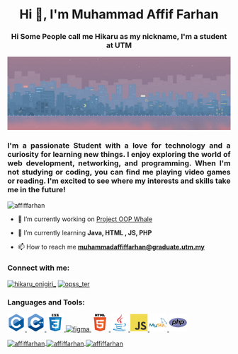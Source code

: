 <h1 align="center">Hi 👋, I'm Muhammad Affif Farhan</h1>
<h3 align="center">Hi Some People call me Hikaru as my nickname, I'm a student at UTM</h3>
<img src="https://github.com/AffifFarhan/Affiffarhan/blob/main/Image/B.gif">
<h3 align="Justify">I'm a passionate Student with a love for technology and a curiosity for learning new things. I enjoy exploring the world of web development, networking, and programming. When I'm not studying or coding, you can find me playing video games or reading. I'm excited to see where my interests and skills take me in the future!</h3>
<p align="left"> <img src="https://komarev.com/ghpvc/?username=affiffarhan&label=Profile%20views&color=0e75b6&style=flat" alt="affiffarhan" /> </p>

- 🔭 I’m currently working on [Project OOP Whale](https://github.com/jjn7702/SECJ2154-OOP/tree/55f069e4bd1caa166faf9e73bd29d275ad2706a4/Submission/sec04_23242/WHALE)

- 🌱 I’m currently learning **Java, HTML , JS, PHP**

- 📫 How to reach me **muhammadaffiffarhan@graduate.utm.my**

<h3 align="left">Connect with me:</h3>
<p align="left">
<a href="https://twitter.com/hikaru_onigiri_" target="blank"><img align="center" src="https://raw.githubusercontent.com/rahuldkjain/github-profile-readme-generator/master/src/images/icons/Social/twitter.svg" alt="hikaru_onigiri_" height="30" width="40" /></a>
<a href="https://instagram.com/opss_ter" target="blank"><img align="center" src="https://raw.githubusercontent.com/rahuldkjain/github-profile-readme-generator/master/src/images/icons/Social/instagram.svg" alt="opss_ter" height="30" width="40" /></a>
</p>

<h3 align="left">Languages and Tools:</h3>
<p align="left"> <a href="https://www.cprogramming.com/" target="_blank" rel="noreferrer"> <img src="https://raw.githubusercontent.com/devicons/devicon/master/icons/c/c-original.svg" alt="c" width="40" height="40"/> </a> <a href="https://www.w3schools.com/cpp/" target="_blank" rel="noreferrer"> <img src="https://raw.githubusercontent.com/devicons/devicon/master/icons/cplusplus/cplusplus-original.svg" alt="cplusplus" width="40" height="40"/> </a> <a href="https://www.w3schools.com/css/" target="_blank" rel="noreferrer"> <img src="https://raw.githubusercontent.com/devicons/devicon/master/icons/css3/css3-original-wordmark.svg" alt="css3" width="40" height="40"/> </a> <a href="https://www.figma.com/" target="_blank" rel="noreferrer"> <img src="https://www.vectorlogo.zone/logos/figma/figma-icon.svg" alt="figma" width="40" height="40"/> </a> <a href="https://www.w3.org/html/" target="_blank" rel="noreferrer"> <img src="https://raw.githubusercontent.com/devicons/devicon/master/icons/html5/html5-original-wordmark.svg" alt="html5" width="40" height="40"/> </a> <a href="https://www.java.com" target="_blank" rel="noreferrer"> <img src="https://raw.githubusercontent.com/devicons/devicon/master/icons/java/java-original.svg" alt="java" width="40" height="40"/> </a> <a href="https://developer.mozilla.org/en-US/docs/Web/JavaScript" target="_blank" rel="noreferrer"> <img src="https://raw.githubusercontent.com/devicons/devicon/master/icons/javascript/javascript-original.svg" alt="javascript" width="40" height="40"/> </a> <a href="https://www.mysql.com/" target="_blank" rel="noreferrer"> <img src="https://raw.githubusercontent.com/devicons/devicon/master/icons/mysql/mysql-original-wordmark.svg" alt="mysql" width="40" height="40"/> </a> <a href="https://www.php.net" target="_blank" rel="noreferrer"> <img src="https://raw.githubusercontent.com/devicons/devicon/master/icons/php/php-original.svg" alt="php" width="40" height="40"/> </a> </p>

<a href="https://github.com/anuraghazra/github-readme-stats">
  <img height=200 width=320 align="center" src="https://github-readme-stats.vercel.app/api/top-langs?username=affiffarhan&show_icons=true&locale=en&layout=compact&hide=lua&theme=radical" alt="affiffarhan" />
</a>
<a href="https://github.com/anuraghazra/github-readme-stats">
  <img height=200 width=320 align="center" src="https://github-readme-stats.vercel.app/api?username=affiffarhan&show_icons=true&locale=en&theme=radical" alt="affiffarhan" />
</a>
<a href="https://github.com/anuraghazra/github-readme-stats">
  <img height=200 width=320 align="center" src="https://github-readme-streak-stats.herokuapp.com/?user=affiffarhan&theme=radical" alt="affiffarhan" />
</a>

